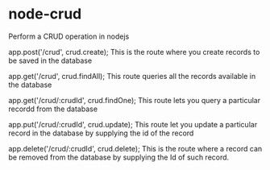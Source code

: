 # node-crud
Perform a CRUD operation in nodejs

app.post('/crud', crud.create);
This is the route where you create records to be saved in the database

app.get('/crud', crud.findAll);
This route queries all the records available in the database

app.get('/crud/:crudId', crud.findOne);
This route lets you query a particular recordd from the database

app.put('/crud/:crudId', crud.update);
This route let you update a particular record in the database by supplying the id of the record

app.delete('/crud/:crudId', crud.delete);
This is the route where a record can be removed from the database by supplying the Id of such record.
